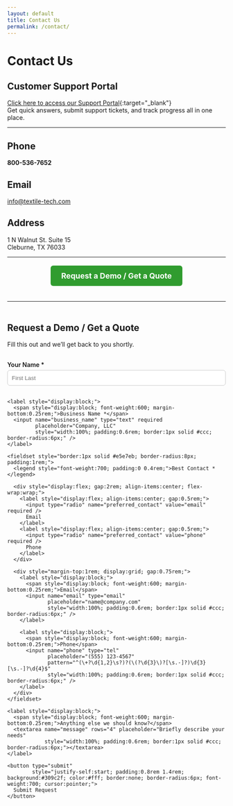```yaml
---
layout: default
title: Contact Us
permalink: /contact/
---
```


# Contact Us

## Customer Support Portal
[Click here to access our Support Portal](https://textiletechnologies.freshdesk.com/support/home){:target="_blank"}  
Get quick answers, submit support tickets, and track progress all in one place.

---

## Phone
**800-536-7652**

## Email
[info@textile-tech.com](mailto:info@textile-tech.com)

## Address
1 N Walnut St. Suite 15  
Cleburne, TX 76033

---

<p style="text-align:center; margin-top:2rem;">
  <!-- Changed href to jump to the form on this page -->
  <a href="#request-demo" style="padding:0.8rem 1.5rem; background:#309c2f; color:#fff; text-decoration:none; border-radius:6px; font-weight:bold; font-size:1.1rem;">
    Request a Demo / Get a Quote
  </a>
</p>

<hr style="margin:3rem 0;" />

<h2 id="request-demo" style="scroll-margin-top: 90px;">Request a Demo / Get a Quote</h2>
<p>Fill this out and we’ll get back to you shortly.</p>

<form
  action="https://formspree.io/f/myznpvdd"
  method="POST"
  style="max-width:640px; padding:1rem 0;"
>
  <!-- Email subject line you’ll see -->
  <input type="hidden" name="_subject" value="New Demo/Quote Request from textile-tech.com" />
  <!-- Will be set to the Email field via JS just below -->
  <input type="hidden" name="_replyto" value="" />

  <!-- Honeypot (spam trap) -->
  <div style="position:absolute; left:-5000px;" aria-hidden="true">
    <label>Leave this field empty:
      <input type="text" name="_gotcha" tabindex="-1" autocomplete="off" />
    </label>
  </div>

  <div style="display:grid; gap:1rem;">
    <label style="display:block;">
      <span style="display:block; font-weight:600; margin-bottom:0.25rem;">Your Name *</span>
      <input name="name" type="text" required
             placeholder="First Last"
             style="width:100%; padding:0.6rem; border:1px solid #ccc; border-radius:6px;" />
    </label>

    <label style="display:block;">
      <span style="display:block; font-weight:600; margin-bottom:0.25rem;">Business Name *</span>
      <input name="business_name" type="text" required
             placeholder="Company, LLC"
             style="width:100%; padding:0.6rem; border:1px solid #ccc; border-radius:6px;" />
    </label>

    <fieldset style="border:1px solid #e5e7eb; border-radius:8px; padding:1rem;">
      <legend style="font-weight:700; padding:0 0.4rem;">Best Contact *</legend>

      <div style="display:flex; gap:2rem; align-items:center; flex-wrap:wrap;">
        <label style="display:flex; align-items:center; gap:0.5rem;">
          <input type="radio" name="preferred_contact" value="email" required />
          Email
        </label>
        <label style="display:flex; align-items:center; gap:0.5rem;">
          <input type="radio" name="preferred_contact" value="phone" required />
          Phone
        </label>
      </div>

      <div style="margin-top:1rem; display:grid; gap:0.75rem;">
        <label style="display:block;">
          <span style="display:block; font-weight:600; margin-bottom:0.25rem;">Email</span>
          <input name="email" type="email"
                 placeholder="name@company.com"
                 style="width:100%; padding:0.6rem; border:1px solid #ccc; border-radius:6px;" />
        </label>

        <label style="display:block;">
          <span style="display:block; font-weight:600; margin-bottom:0.25rem;">Phone</span>
          <input name="phone" type="tel"
                 placeholder="(555) 123-4567"
                 pattern="^(\+?\d{1,2}\s?)?(\(?\d{3}\)?[\s.-]?)\d{3}[\s.-]?\d{4}$"
                 style="width:100%; padding:0.6rem; border:1px solid #ccc; border-radius:6px;" />
        </label>
      </div>
    </fieldset>

    <label style="display:block;">
      <span style="display:block; font-weight:600; margin-bottom:0.25rem;">Anything else we should know?</span>
      <textarea name="message" rows="4" placeholder="Briefly describe your needs"
                style="width:100%; padding:0.6rem; border:1px solid #ccc; border-radius:6px;"></textarea>
    </label>

    <button type="submit"
            style="justify-self:start; padding:0.8rem 1.4rem; background:#309c2f; color:#fff; border:none; border-radius:6px; font-weight:700; cursor:pointer;">
      Submit Request
    </button>
  </div>

  <p id="form-status" style="margin-top:1rem;"></p>
</form>

<script>
  // Optional: Ajax submit to stay on page (works on GitHub Pages)
  (function () {
    const form = document.currentScript.previousElementSibling;
    const status = document.getElementById('form-status');
    if (!form || form.tagName !== 'FORM') return;

    form.addEventListener('submit', async function (e) {
      // Comment out the next 5 lines if you prefer Formspree’s default redirect/thank-you
      e.preventDefault();
      const data = new FormData(form);

      // Make preferred contact field enforce the right input
      const pref = data.get('preferred_contact');
      if (pref === 'email' && !data.get('email')) { alert('Please enter your email.'); return; }
      if (pref === 'phone' && !data.get('phone')) { alert('Please enter your phone number.'); return; }

      // Set reply-to so your email client can reply with one click
      data.set('_replyto', data.get('email') || '');

      try {
        const res = await fetch(form.action, { method: 'POST', body: data, headers: { 'Accept': 'application/json' } });
        if (res.ok) {
          status.textContent = 'Thanks! Your request has been sent.';
          form.reset();
        } else {
          status.textContent = 'Hmm, something went wrong sending the form. Please email info@textile-tech.com.';
        }
      } catch (err) {
        status.textContent = 'Network error. Please try again or email info@textile-tech.com.';
      }
    });
  })();
</script>

